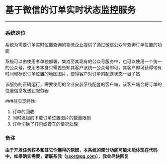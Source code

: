 # 基于微信的订单实时状态监控服务

------------------------------------

### 系统定位

系统为需要订单实时位置查询的物流企业提供了通过微信公众号查询订单位置的功能

系统可以由使用者单独部署，集成至其现有的公众号服务中，也可以使用一个统一的公众号，使用者本身只需要告知其客户该统一公众号即可，其客户即可获得带有时间和标识订单位置的地图图片，使得客户对订单的配送状态一目了然

该服务的正确运行，需要使用的企业安装系统配套的客户端，该客户端会将订单的位置信息发送到服务器



###待实现特性:

1. 订单的回收
2. 同时发起的下载订单位置图片的数量限制
3. 订单切换了打包或者车的情况处理

### 备注

**由于开发任务较多和其它你懂得的原因，本系统的部分功能可能未能体现在代码中，如果确实需要，请联系我（ssor@qq.com），我会尽快回复**
